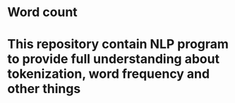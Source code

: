 # Word count
# This repository contain NLP program to provide full understanding about tokenization, word frequency and other things

